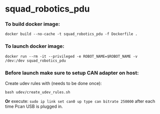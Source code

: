 # squad_robotics_pdu



### To build docker image:
```docker build --no-cache -t squad_robotics_pdu -f Dockerfile .```


### To launch docker image:
```docker run --rm -it --privileged -e ROBOT_NAME=$ROBOT_NAME -v /dev:/dev squad_robotics_pdu```

### Before launch make sure to setup CAN adapter on host:
Create udev rules with (needs to be done once):
```
bash udev/create_udev_rules.sh
```
__Or__ execute:
```sudo ip link set can0 up type can bitrate 250000```
after each time Pcan USB is plugged in.
